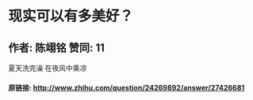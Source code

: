 # 现实可以有多美好？
## 作者: 陈翊铭  赞同: 11
夏天洗完澡 在夜风中乘凉

#### 原链接: http://www.zhihu.com/question/24269892/answer/27426681